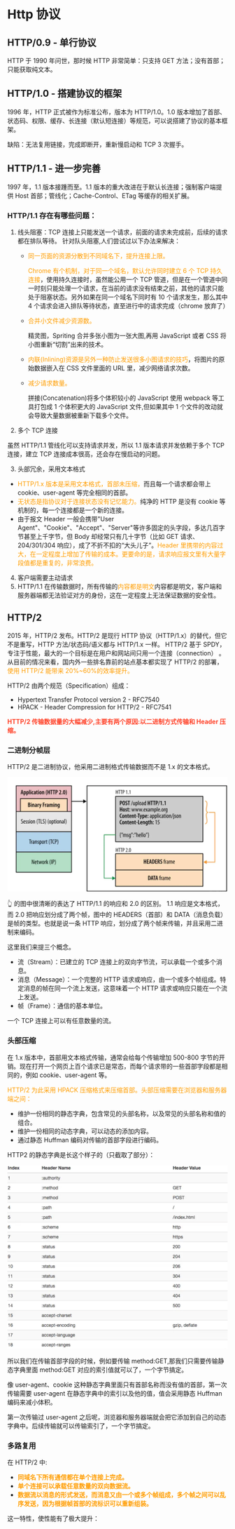 # Http 协议

## HTTP/0.9 - 单行协议

HTTP 于 1990 年问世，那时候 HTTP 非常简单：只支持 GET 方法；没有首部；只能获取纯文本。

## HTTP/1.0 - 搭建协议的框架

1996 年，HTTP 正式被作为标准公布，版本为 HTTP/1.0。1.0 版本增加了首部、状态码、权限、缓存、长连接（默认短连接）等规范，可以说搭建了协议的基本框架。

缺陷：无法复用链接，完成即断开，重新慢启动和 TCP 3 次握手。

## HTTP/1.1 - 进一步完善

1997 年，1.1 版本接踵而至。1.1 版本的重大改进在于默认长连接；强制客户端提供 Host 首部；管线化；Cache-Control、ETag 等缓存的相关扩展。

### HTTP/1.1 存在有哪些问题：

1. 线头阻塞：TCP 连接上只能发送一个请求，前面的请求未完成前，后续的请求都在排队等待。
   针对队头阻塞,人们尝试过以下办法来解决：

   - <font color="FF9D00">同一页面的资源分散到不同域名下，提升连接上限。</font>

     <font color="FF9D00">Chrome 有个机制，对于同一个域名，默认允许同时建立 6 个 TCP 持久连接</font>，使用持久连接时，虽然能公用一个 TCP 管道，但是在一个管道中同一时刻只能处理一个请求，在当前的请求没有结束之前，其他的请求只能处于阻塞状态。另外如果在同一个域名下同时有 10 个请求发生，那么其中 4 个请求会进入排队等待状态，直至进行中的请求完成（chrome 放弃了）

   - <font color="FF9D00">合并小文件减少资源数。</font>

     精灵图，Spriting 合并多张小图为一张大图,再用 JavaScript 或者 CSS 将小图重新“切割”出来的技术。

   - <font color="FF9D00">内联(Inlining)资源是另外一种防止发送很多小图请求的技巧</font>，将图片的原始数据嵌入在 CSS 文件里面的 URL 里，减少网络请求次数。

   - <font color="FF9D00">减少请求数量。</font>

     拼接(Concatenation)将多个体积较小的 JavaScript 使用 webpack 等工具打包成 1 个体积更大的 JavaScript 文件,但如果其中 1 个文件的改动就会导致大量数据被重新下载多个文件。

2. 多个 TCP 连接

虽然 HTTP/1.1 管线化可以支持请求并发，所以 1.1 版本请求并发依赖于多个 TCP 连接，建立 TCP 连接成本很高，还会存在慢启动的问题。

3. 头部冗余，采用文本格式

- <font color="FF9D00">HTTP/1.x 版本是采用文本格式，首部未压缩，</font>而且每一个请求都会带上 cookie、user-agent 等完全相同的首部。
- <font color="FF9D00">无状态是指协议对于连接状态没有记忆能力。</font>纯净的 HTTP 是没有 cookie 等机制的，每一个连接都是一个新的连接。
- 由于报文 Header 一般会携带"User Agent"、"Cookie"、"Accept"、"Server"等许多固定的头字段，多达几百字节甚至上千字节，但 Body 却经常只有几十字节（比如 GET 请求、204/301/304 响应），成了不折不扣的“大头儿子”。<font color="FF9D00">Header 里携带的内容过大，在一定程度上增加了传输的成本。更要命的是，请求响应报文里有大量字段值都是重复的，非常浪费。</font>

4. 客户端需要主动请求
5. HTTP/1.1 在传输数据时，所有传输的<font color="FF9D00">内容都是明文</font>内容都是明文，客户端和服务器端都无法验证对方的身份，这在一定程度上无法保证数据的安全性。

## HTTP/2

2015 年，HTTP/2 发布。HTTP/2 是现行 HTTP 协议（HTTP/1.x）的替代，但它不是重写，HTTP 方法/状态码/语义都与 HTTP/1.x 一样。
HTTP/2 基于 SPDY，专注于性能，最大的一个目标是在用户和网站间只用一个连接（connection） 。从目前的情况来看，国内外一些排名靠前的站点基本都实现了 HTTP/2 的部署，<font color="FF9D00">使用 HTTP/2 能带来 20%~60%的效率提升。</font>

HTTP/2 由两个规范（Specification）组成：

- Hypertext Transfer Protocol version 2 - RFC7540
- HPACK - Header Compression for HTTP/2 - RFC7541

**<font color="FF4229">HTTP/2 传输数据量的大幅减少,主要有两个原因:以二进制方式传输和 Header 压缩。</font>**

### 二进制分帧层

HTTP/2 是二进制协议，他采用二进制格式传输数据而不是 1.x 的文本格式。

![http2](images/http2.png)

👆 的图中很清晰的表达了 HTTP/1.1 的响应和 2.0 的区别。
1.1 响应是文本格式，而 2.0 把响应划分成了两个帧，图中的 HEADERS（首部）和 DATA（消息负载） 是帧的类型。也就是说一条 HTTP 响应，划分成了两个帧来传输，并且采用二进制来编码。

这里我们来提三个概念。

- 流（Stream）：已建立的 TCP 连接上的双向字节流，可以承载一个或多个消息。
- 消息（Message）：一个完整的 HTTP 请求或响应，由一个或多个帧组成。特定消息的帧在同一个流上发送，这意味着一个 HTTP 请求或响应只能在一个流上发送。
- 帧（Frame）：通信的基本单位。

一个 TCP 连接上可以有任意数量的流。

### 头部压缩

在 1.x 版本中，首部用文本格式传输，通常会给每个传输增加 500-800 字节的开销。现在打开一个网页上百个请求已是常态，而每个请求带的一些首部字段都是相同的，例如 cookie、user-agent 等。

<font color="FF9D00">HTTP/2 为此采用 HPACK 压缩格式来压缩首部。头部压缩需要在浏览器和服务器端之间：</font>

- 维护一份相同的静态字典，包含常见的头部名称，以及常见的头部名称和值的组合。
- 维护一份相同的动态字典，可以动态的添加内容。
- 通过静态 Huffman 编码对传输的首部字段进行编码。

HTTP2 的静态字典是长这个样子的（只截取了部分）：

![header_zip](images/header_zip.png)

所以我们在传输首部字段的时候，例如要传输 method:GET,那我们只需要传输静态字典里面 method:GET 对应的索引值就可以了，一个字节搞定。

像 user-agent、cookie 这种静态字典里面只有首部名称而没有值的首部，第一次传输需要 user-agent 在静态字典中的索引以及他的值，值会采用静态 Huffman 编码来减小体积。

第一次传输过 user-agent 之后呢，浏览器和服务器端就会把它添加到自己的动态字典中。后续传输就可以传输索引了，一个字节搞定。

### 多路复用

在 HTTP/2 中:

- **<font color="FF9D00">同域名下所有通信都在单个连接上完成。</font>**
- **<font color="FF9D00">单个连接可以承载任意数量的双向数据流。</font>**
- **<font color="FF9D00">数据流以消息的形式发送，而消息又由一个或多个帧组成，多个帧之间可以乱序发送，因为根据帧首部的流标识可以重新组装。</font>**

这一特性，使性能有了极大提升：
